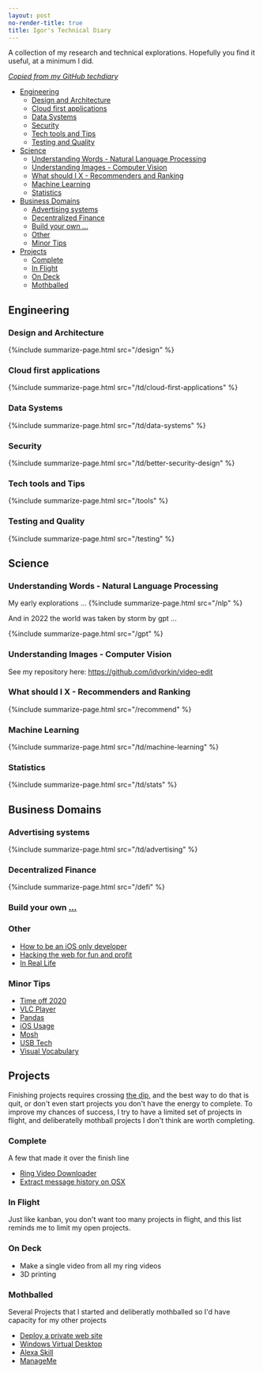 ```yaml
---
layout: post
no-render-title: true
title: Igor's Technical Diary
---
```


A collection of my research and technical explorations. Hopefully you find it useful, at a minimum I did.

_[Copied from my GitHub techdiary](https://github.com/idvorkin/techdiary/)_

<!-- prettier-ignore-start -->
<!-- vim-markdown-toc-start -->

- [Engineering](#engineering)
    - [Design and Architecture](#design-and-architecture)
    - [Cloud first applications](#cloud-first-applications)
    - [Data Systems](#data-systems)
    - [Security](#security)
    - [Tech tools and Tips](#tech-tools-and-tips)
    - [Testing and Quality](#testing-and-quality)
- [Science](#science)
    - [Understanding Words - Natural Language Processing](#understanding-words---natural-language-processing)
    - [Understanding Images - Computer Vision](#understanding-images---computer-vision)
    - [What should I X - Recommenders and Ranking](#what-should-i-x---recommenders-and-ranking)
    - [Machine Learning](#machine-learning)
    - [Statistics](#statistics)
- [Business Domains](#business-domains)
    - [Advertising systems](#advertising-systems)
    - [Decentralized Finance](#decentralized-finance)
    - [Build your own ...](#build-your-own-)
    - [Other](#other)
    - [Minor Tips](#minor-tips)
- [Projects](#projects)
    - [Complete](#complete)
    - [In Flight](#in-flight)
    - [On Deck](#on-deck)
    - [Mothballed](#mothballed)

<!-- vim-markdown-toc-end -->
<!-- prettier-ignore-end -->

## Engineering

### Design and Architecture

{%include summarize-page.html src="/design" %}

### Cloud first applications

{%include summarize-page.html src="/td/cloud-first-applications" %}

### Data Systems

{%include summarize-page.html src="/td/data-systems" %}

### Security

{%include summarize-page.html src="/td/better-security-design" %}

### Tech tools and Tips

{%include summarize-page.html src="/tools" %}

### Testing and Quality

{%include summarize-page.html src="/testing" %}

## Science

### Understanding Words - Natural Language Processing

My early explorations ...
{%include summarize-page.html src="/nlp" %}

And in 2022 the world was taken by storm by gpt ...

{%include summarize-page.html src="/gpt" %}

### Understanding Images - Computer Vision

See my repository here: <https://github.com/idvorkin/video-edit>

### What should I X - Recommenders and Ranking

{%include summarize-page.html src="/recommend" %}

### Machine Learning

{%include summarize-page.html src="/td/machine-learning" %}

### Statistics

{%include summarize-page.html src="/td/stats" %}

## Business Domains

### Advertising systems

{%include summarize-page.html src="/td/advertising" %}

### Decentralized Finance

{%include summarize-page.html src="/defi" %}

### Build your own [...](https://github.com/danistefanovic/build-your-own-x)

### Other

- [How to be an iOS only developer](ios-nomad)
- [Hacking the web for fun and profit](hack-web)
- [In Real Life](irl)

### Minor Tips

- [Time off 2020](time-off-3-2020)
- [VLC Player](/vlc)
- [Pandas](/pandas)
- [iOS Usage](ios)
- [Mosh](mosh)
- [USB Tech](usbtech)
- [Visual Vocabulary](visual-vocabulary)

## Projects

Finishing projects requires crossing [the dip](/dip), and the best way to do that is quit, or don't even start projects you don't have the energy to complete. To improve my chances of success, I try to have a limited set of projects in flight, and deliberatelly mothball projects I don't think are worth completing.

### Complete

A few that made it over the finish line

- [Ring Video Downloader](ring-video-download)
- [Extract message history on OSX](dump_imessage_history)

### In Flight

Just like kanban, you don't want too many projects in flight, and this list reminds me to limit my open projects.

### On Deck

- Make a single video from all my ring videos
- 3D printing

### Mothballed

Several Projects that I started and deliberatly mothballed so I'd have capacity for my other projects

- [Deploy a private web site](private_web_site)
- [Windows Virtual Desktop](virtual-desktops)
- [Alexa Skill](alexa-skill)
- [ManageMe](https://github.com/idvorkin/manage-me)
